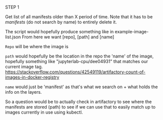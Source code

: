 STEP 1 

Get list of all manifests older than X period of time. 
Note that it has to be *manifests* (do not search by name) to entirely delete it. 

The script would hopefully produce something like in example-image-list.json
From here we want [repo], [path] and [name] 

`Repo` will be where the image is

`path` would hopefully be the location in the repo the 'name' of the image, hopefully something like "jupyterlab-cpu/dee04931" that matches our current image tag.
https://stackoverflow.com/questions/42549119/artifactory-count-of-images-in-docker-registry

`name` would just be 'manifest' as that's what we search on + what holds the info on the layers. 


So a question would be to actually check in artifactory to see where the manifests are stored (path) to see if we can use that to easily match up to
images currently in use using kubectl.